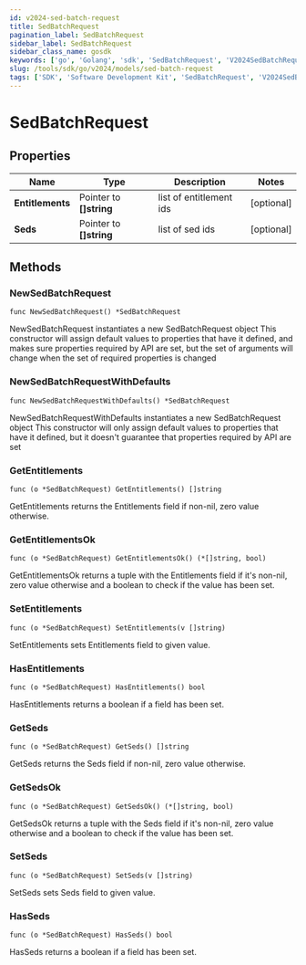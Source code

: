 ```yaml
---
id: v2024-sed-batch-request
title: SedBatchRequest
pagination_label: SedBatchRequest
sidebar_label: SedBatchRequest
sidebar_class_name: gosdk
keywords: ['go', 'Golang', 'sdk', 'SedBatchRequest', 'V2024SedBatchRequest'] 
slug: /tools/sdk/go/v2024/models/sed-batch-request
tags: ['SDK', 'Software Development Kit', 'SedBatchRequest', 'V2024SedBatchRequest']
---
```


# SedBatchRequest

## Properties

Name | Type | Description | Notes
------------ | ------------- | ------------- | -------------
**Entitlements** | Pointer to **[]string** | list of entitlement ids | [optional] 
**Seds** | Pointer to **[]string** | list of sed ids | [optional] 

## Methods

### NewSedBatchRequest

`func NewSedBatchRequest() *SedBatchRequest`

NewSedBatchRequest instantiates a new SedBatchRequest object
This constructor will assign default values to properties that have it defined,
and makes sure properties required by API are set, but the set of arguments
will change when the set of required properties is changed

### NewSedBatchRequestWithDefaults

`func NewSedBatchRequestWithDefaults() *SedBatchRequest`

NewSedBatchRequestWithDefaults instantiates a new SedBatchRequest object
This constructor will only assign default values to properties that have it defined,
but it doesn't guarantee that properties required by API are set

### GetEntitlements

`func (o *SedBatchRequest) GetEntitlements() []string`

GetEntitlements returns the Entitlements field if non-nil, zero value otherwise.

### GetEntitlementsOk

`func (o *SedBatchRequest) GetEntitlementsOk() (*[]string, bool)`

GetEntitlementsOk returns a tuple with the Entitlements field if it's non-nil, zero value otherwise
and a boolean to check if the value has been set.

### SetEntitlements

`func (o *SedBatchRequest) SetEntitlements(v []string)`

SetEntitlements sets Entitlements field to given value.

### HasEntitlements

`func (o *SedBatchRequest) HasEntitlements() bool`

HasEntitlements returns a boolean if a field has been set.

### GetSeds

`func (o *SedBatchRequest) GetSeds() []string`

GetSeds returns the Seds field if non-nil, zero value otherwise.

### GetSedsOk

`func (o *SedBatchRequest) GetSedsOk() (*[]string, bool)`

GetSedsOk returns a tuple with the Seds field if it's non-nil, zero value otherwise
and a boolean to check if the value has been set.

### SetSeds

`func (o *SedBatchRequest) SetSeds(v []string)`

SetSeds sets Seds field to given value.

### HasSeds

`func (o *SedBatchRequest) HasSeds() bool`

HasSeds returns a boolean if a field has been set.


